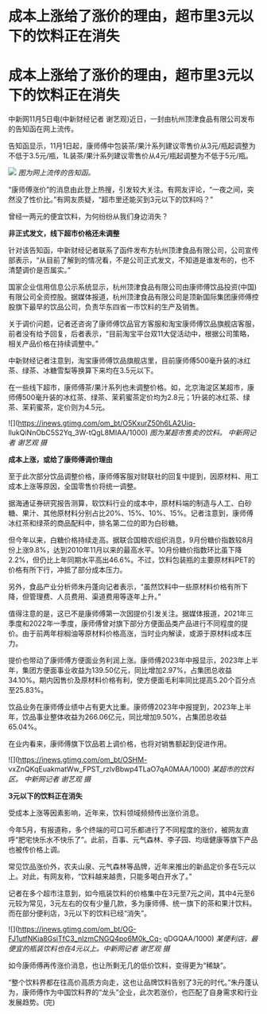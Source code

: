 # 成本上涨给了涨价的理由，超市里3元以下的饮料正在消失

# 成本上涨给了涨价的理由，超市里3元以下的饮料正在消失

中新网11月5日电(中新财经记者 谢艺观)近日，一封由杭州顶津食品有限公司发布的告知函在网上流传。

告知函显示，11月1日起，康师傅中包装茶/果汁系列建议零售价从3元/瓶起调整为不低于3.5元/瓶，1L装茶/果汁系列建议零售价从4元/瓶起调整为不低于5元/瓶。

![](https://inews.gtimg.com/om_bt/O-xvK9-spT5pS7DfbY4P-0ToB7J07AF48IEirkmNDdjgYAA/1000)
_图为网上流传的告知函。_

“康师傅涨价”的消息由此登上热搜，引发较大关注。有网友评论，“一夜之间，突然没了性价比。”有网友质疑，“超市里还能买到3元以下的饮料吗？”

曾经一两元的便宜饮料，为何纷纷从我们身边消失？

**非正式发文，线下超市价格还未调整**

针对该告知函，中新财经记者联系了函件发布方杭州顶津食品有限公司，公司宣传部表示，“从目前了解到的情况看，不是公司正式发文，不知道是谁发布的，也不清楚调价是否属实。”

国家企业信用信息公示系统显示，杭州顶津食品有限公司由康师傅饮品投资(中国)有限公司全资控股。据媒体报道，杭州顶津食品有限公司是顶新国际集团康师傅控股旗下最早的饮品公司，负责华东四省一市饮料的生产及销售。

关于调价问题，记者还咨询了康师傅饮品官方客服和淘宝康师傅饮品旗舰店客服，前者没有给予回复，后者表示，“目前淘宝平台双11大促活动中，根据公司策略，相关产品价格在持续调整中。”

中新财经记者注意到，淘宝康师傅饮品旗舰店里，目前康师傅500毫升装的冰红茶、绿茶、冰糖雪梨等换算下来均在3.5元以下。

在一些线下超市，康师傅茶/果汁系列也未调整价格。如，北京海淀区某超市，康师傅500毫升装的冰红茶、绿茶、茉莉蜜茶定价均为2.8元；1升装的冰红茶、绿茶、茉莉蜜茶，定价则为4.5元。

![](https://inews.gtimg.com/om_bt/O5KxurZ50h6LA2Uiq-
llukQiNnObC5S2Yq_3W-tQgL8MIAA/1000) _图为某超市售卖的饮料。 中新网记者 谢艺观 摄_

**成本上涨，或给了康师傅调价理由**

至于此次部分饮品调整价格，康师傅客服对财联社的回复中提到，因原材料、用工成本上涨等原因，全国零售价将统一调整。

据海通证券研究报告测算，软饮料行业的成本中，原材料端的制造与人工、白砂糖、果汁、其他原材料分别占比20%、15%、10%、15%。记者注意到，康师傅冰红茶和绿茶的商品配料中，排名第二位的即为白砂糖。

但今年以来，白糖价格持续走高。据联合国粮农组织消息，9月份糖价指数较8月份上涨9.8%，达到2010年11月以来的最高水平。10月份糖价指数环比虽下降2.2%，但仍比上年同期水平高出46.6%。不过，饮料包装瓶的主要原材料PET的价格有所下行，冲抵了部分成本压力。

另外，食品产业分析师朱丹蓬向记者表示，“虽然饮料中一些原材料价格有所下降，但管理费、人员费用、渠道费用等逐年上升。”

值得注意的是，这已不是康师傅第一次因提价引发关注。据媒体报道，2021年三季度和2022年一季度，康师傅曾对旗下部分方便面品类产品进行不同程度的提价。由于前两年棕榈油等原材料价格高涨，当时业内解读，或源于原材料成本压力。

提价也带动了康师傅方便面业务利润上涨。康师傅2023年中报显示，2023年上半年，集团方便面事业收益为139.50亿元，同比增加2.97%，占集团总收益34.10%。期内因售价及原材料价格有利，使方便面毛利率同比提高5.20个百分点至25.83%。

饮品业务在康师傅业绩中占有更大比重。康师傅2023年中报提到，2023年上半年，饮品事业整体收益为266.06亿元，同比增加9.50%，占集团总收益65.04%。

在业内看来，康师傅旗下饮品若上调价格，也将对销售额起到促进作用。

![](https://inews.gtimg.com/om_bt/OSHM-
vxZnQKqEuakmatWw_FPST_rzlvBbwp4TLaO7qA0MAA/1000) _某超市的饮料区。 中新网记者 谢艺观 摄_

**3元以下的饮料正在消失**

受成本上涨等因素影响，近年来，饮料领域频频传出涨价消息。

今年5月，有报道称，多个终端的可口可乐都进行了不同程度的涨价，被网友直呼“肥宅快乐水不快乐了”。此前，百事、元气森林、李子园、均瑶健康等旗下产品也被传价格上调。

常见饮品涨价外，农夫山泉、元气森林等品牌，近年来推出的新品定价多在5元以上。对此，有网友称，“饮料越来越贵，只能多喝白开水了。”

记者在多个超市注意到，如今瓶装饮料的价格集中在3元至7元之间，其中4元至6元较为常见，3元左右的仅有少量几款，多为康师傅、统一旗下的茶和果汁饮料。而在部分便利店，3元以下的饮料已经“消失”。

![](https://inews.gtimg.com/om_bt/OG-FJ1utfNKia8GsiTfC3_nIzmCNGQ4po6M0k_Cq-
qDGQAA/1000) _某便利店，最便宜的瓶装饮料也在4元以上。中新网记者 谢艺观 摄_

如今康师傅再传涨价消息，也让所剩无几的低价饮料，变得更为“稀缺”。

“整个饮料界都在往高价高质方向走，这也让品牌饮料告别了3元的时代。”朱丹蓬认为，康师傅作为中国饮料界的“龙头”企业，此次若涨价，也匹配了自身需求和行业发展趋势。(完)

